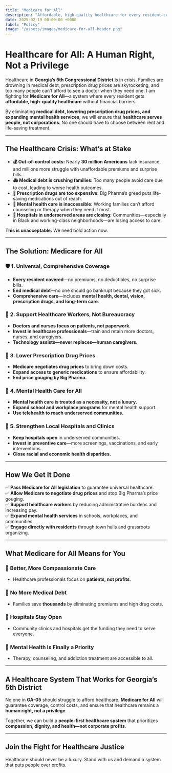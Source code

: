 ```yaml
---
title: "Medicare for All"
description: "Affordable, high-quality healthcare for every resident—centered on people, not profits."
date: 2025-02-19 00:00:00 +0000
label: "Policy"
image: "/assets/images/medicare-for-all-header.png"
---
```


# **Healthcare for All: A Human Right, Not a Privilege**  

Healthcare in **Georgia’s 5th Congressional District** is in crisis. Families are drowning in medical debt, prescription drug prices are skyrocketing, and too many people can’t afford to see a doctor when they need one. I am fighting for **Medicare for All**—a system where every resident gets **affordable, high-quality healthcare** without financial barriers.  

By eliminating **medical debt, lowering prescription drug prices, and expanding mental health services**, we will ensure that **healthcare serves people, not corporations**. No one should have to choose between rent and life-saving treatment.  

---

## **The Healthcare Crisis: What’s at Stake**  

- **💰 Out-of-control costs:** Nearly **30 million Americans** lack insurance, and millions more struggle with unaffordable premiums and surprise bills.  
- **🚑 Medical debt is crushing families:** Too many people avoid care due to cost, leading to worse health outcomes.  
- **💊 Prescription drugs are too expensive:** Big Pharma’s greed puts life-saving medications out of reach.  
- **🧠 Mental health care is inaccessible:** Working families can’t afford counseling or therapy when they need it most.  
- **🏥 Hospitals in underserved areas are closing:** Communities—especially in Black and working-class neighborhoods—are losing access to care.  

**This is unacceptable.** We need bold action now.  

---

## **The Solution: Medicare for All**  

### 🛡️ **1. Universal, Comprehensive Coverage**  
- **Every resident covered**—no premiums, no deductibles, no surprise bills.  
- **End medical debt**—no one should go bankrupt because they got sick.  
- **Comprehensive care**—includes **mental health, dental, vision, prescription drugs, and long-term care**.  

### 🤝 **2. Support Healthcare Workers, Not Bureaucracy**  
- **Doctors and nurses focus on patients, not paperwork.**  
- **Invest in healthcare professionals**—train and retain more doctors, nurses, and caregivers.  
- **Technology assists—never replaces—human caregivers.**  

### 💊 **3. Lower Prescription Drug Prices**  
- **Medicare negotiates drug prices** to bring down costs.  
- **Expand access to generic medications** to ensure affordability.  
- **End price gouging by Big Pharma.**  

### 🧠 **4. Mental Health Care for All**  
- **Mental health care is treated as a necessity, not a luxury.**  
- **Expand school and workplace programs** for mental health support.  
- **Use telehealth to reach underserved communities.**  

### 🏥 **5. Strengthen Local Hospitals and Clinics**  
- **Keep hospitals open** in underserved communities.  
- **Invest in preventive care**—more screenings, vaccinations, and early interventions.  
- **Close racial and economic health disparities.**  

---

## **How We Get It Done**  

✅ **Pass Medicare for All legislation** to guarantee universal healthcare.  
✅ **Allow Medicare to negotiate drug prices** and stop Big Pharma’s price gouging.  
✅ **Support healthcare workers** by reducing administrative burdens and increasing pay.  
✅ **Expand mental health services** in schools, workplaces, and communities.  
✅ **Engage directly with residents** through town halls and grassroots organizing.  

---

## **What Medicare for All Means for You**  

### 💪 **Better, More Compassionate Care**  
- Healthcare professionals focus on **patients, not profits**.  

### 💸 **No More Medical Debt**  
- Families save **thousands** by eliminating premiums and high drug costs.  

### 🏥 **Hospitals Stay Open**  
- Community clinics and hospitals get the funding they need to serve everyone.  

### 🧠 **Mental Health Is Finally a Priority**  
- Therapy, counseling, and addiction treatment are accessible to all.  

---

## **A Healthcare System That Works for Georgia’s 5th District**  

No one in **GA-05** should struggle to afford healthcare. **Medicare for All** will guarantee coverage, control costs, and ensure that healthcare remains a **human right, not a privilege**.  

Together, we can build a **people-first healthcare system** that prioritizes **compassion, dignity, and health—not corporate profits**.  

---

## **Join the Fight for Healthcare Justice**  

Healthcare should never be a luxury. Stand with us and demand a system that puts people over profits.  